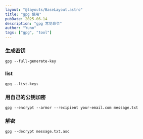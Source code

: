 ```yaml
---
layout: "@layouts/BaseLayout.astro"
title: "gpg 使用"
pubDate: 2025-06-14
description: "gpg 常见命令"
author: "Yuno"
tags: ["gpg", "tool"]
---
```


### 生成密钥

`gpg --full-generate-key`

### list

`gpg --list-keys`

### 用自己的公钥加密

`gpg --encrypt --armor --recipient your-email.com message.txt`

### 解密

`gpg --decrypt message.txt.asc`
